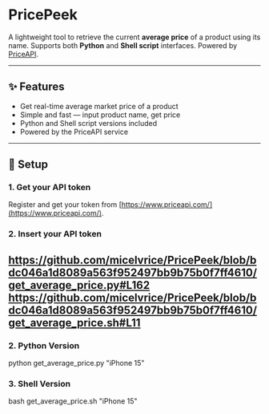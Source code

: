# PricePeek

A lightweight tool to retrieve the current **average price** of a product using its name. Supports both **Python** and **Shell script** interfaces. Powered by [PriceAPI](https://www.priceapi.com/).

---

## ✨ Features

- Get real-time average market price of a product
- Simple and fast — input product name, get price
- Python and Shell script versions included
- Powered by the PriceAPI service

---

## 🔑 Setup

### 1. Get your API token

Register and get your token from [https://www.priceapi.com/](https://www.priceapi.com/).

### 2. Insert your API token
https://github.com/micelvrice/PricePeek/blob/bdc046a1d8089a563f952497bb9b75b0f7ff4610/get_average_price.py#L162
https://github.com/micelvrice/PricePeek/blob/bdc046a1d8089a563f952497bb9b75b0f7ff4610/get_average_price.sh#L11
---

### 2. Python Version

python get_average_price.py "iPhone 15"

### 3. Shell Version
bash get_average_price.sh "iPhone 15"

